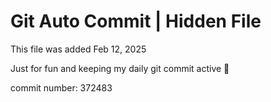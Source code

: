 # Git Auto Commit | Hidden File

This file was added Feb 12, 2025

Just for fun and keeping my daily git commit active 🤪

commit number: 372483

